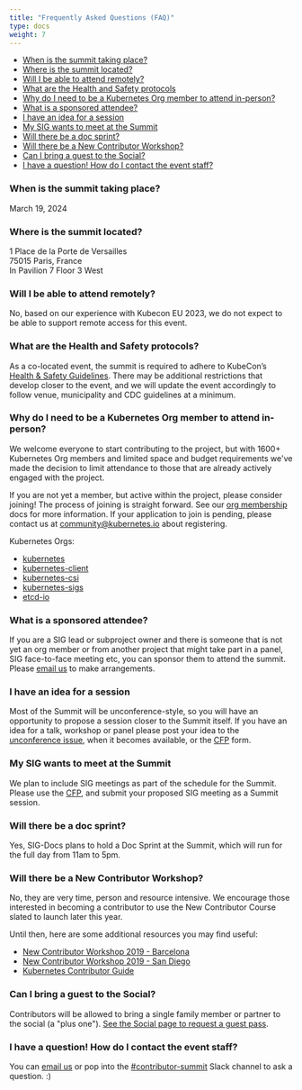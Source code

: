 ```yaml
---
title: "Frequently Asked Questions (FAQ)"
type: docs
weight: 7
---
```


- [When is the summit taking place?](#when-is-the-summit-taking-place)
- [Where is the summit located?](#where-is-the-summit-located)
- [Will I be able to attend remotely?](#will-i-be-able-to-attend-remotely)
- [What are the Health and Safety protocols](#what-are-the-health-and-safety-protocols)
- [Why do I need to be a Kubernetes Org member to attend in-person?](#why-do-i-need-to-be-a-kubernetes-org-member-to-attend-in-person)
- [What is a sponsored attendee?](#what-is-a-sponsored-attendee)
- [I have an idea for a session](#i-have-an-idea-for-a-session)
- [My SIG wants to meet at the Summit](#my-sig-wants-to-meet-at-the-summit)
- [Will there be a doc sprint?](#will-there-be-a-doc-sprint)
- [Will there be a New Contributor Workshop?](#will-there-be-a-new-contributor-workshop)
- [Can I bring a guest to the Social?](#can-i-bring-a-guest-to-the-social)
- [I have a question! How do I contact the event staff?](#i-have-a-question-how-do-i-contact-the-event-staff)

### When is the summit taking place?

March 19, 2024

### Where is the summit located?

1 Place de la Porte de Versailles<br>
75015 Paris, France<br>
In Pavilion 7 Floor 3 West

### Will I be able to attend remotely?

No, based on our experience with Kubecon EU 2023, we do not expect to be able
to support remote access for this event.

### What are the Health and Safety protocols?

As a co-located event, the summit is required to adhere to KubeCon’s
<a href="https://events.linuxfoundation.org/kubecon-cloudnativecon-europe/attend/health-and-safety/" rel="noopener noreferrer" target="_blank">
Health & Safety Guidelines</a>. There may be additional restrictions that
develop closer to the event, and we will update the event accordingly to follow
venue, municipality and CDC guidelines at a minimum.

### Why do I need to be a Kubernetes Org member to attend in-person?

We welcome everyone to start contributing to the project, but with 1600+
Kubernetes Org members and limited space and budget requirements we've
made the decision to limit attendance to those that are already actively
engaged with the project.

If you are not yet a member, but active within the project, please consider
joining! The process of joining is straight forward. See our [org membership]
docs for more information. If your application to join is pending, please
contact us at community@kubernetes.io about registering.

Kubernetes Orgs:

<ul>
<li><a href="https://github.com/kubernetes" rel="noopener noreferrer" target="_blank">kubernetes</a></li>
<li><a href="https://github.com/kubernetes-client" rel="noopener noreferrer" target="_blank">kubernetes-client</a></li>
<li><a href="https://github.com/kubernetes-csi" rel="noopener noreferrer" target="_blank">kubernetes-csi</a></li>
<li><a href="https://github.com/kubernetes-sigs" rel="noopener noreferrer" target="_blank">kubernetes-sigs</a></li>
<li><a href=“https://github.com/etcd-io” rel="noopener noreferrer" target=“_blank”>etcd-io</a></li>
</ul>


[org membership]: https://github.com/kubernetes/community/blob/master/community-membership.md#member

### What is a sponsored attendee?

If you are a SIG lead or subproject owner and there is someone that is not yet
an org member or from another project that might take part in a panel,
SIG face-to-face meeting etc, you can sponsor them to attend the summit.
Please [email us] to make arrangements.

### I have an idea for a session

Most of the Summit will be unconference-style, so you will have an opportunity
to propose a session closer to the Summit itself. If you have an idea for a talk,
workshop or panel please post your idea to the [unconference issue](https://github.com/kubernetes/community/issues/7692), when it becomes available, or the [CFP](https://forms.gle/mkJ7Q18LoQwRV1LPA)
form.  

### My SIG wants to meet at the Summit

We plan to include SIG meetings as part of the schedule for the Summit.  Please use the [CFP](https://forms.gle/mkJ7Q18LoQwRV1LPA), and submit your proposed SIG meeting as a Summit session.

### Will there be a doc sprint?

Yes, SIG-Docs plans to hold a Doc Sprint at the Summit, which will run for the
full day from 11am to 5pm.

### Will there be a New Contributor Workshop?

No, they are very time, person and resource intensive. We encourage those
interested in becoming a contributor to use the New Contributor Course 
slated to launch later this year.

Until then, here are some additional resources you may find useful:
- [New Contributor Workshop 2019 - Barcelona](https://www.youtube.com/watch?v=BQ7y2TFOzF4&list=PL69nYSiGNLP2WTJ6P8sQenhf0RY-JqF5L)
- [New Contributor Workshop 2019 - San Diego](https://www.youtube.com/watch?v=uUJrGwAom-E&list=PL69nYSiGNLP0OWp38tPBc-jSlMmwWr6Ci&index=15)
- [Kubernetes Contributor Guide](/docs/guide/)

### Can I bring a guest to the Social?

Contributors will be allowed to bring a single family member
or partner to the social (a "plus one"). 
[See the Social page to request a guest pass](/events/2024/kcseu/social/).

### I have a question! How do I contact the event staff?

You can [email us] or pop into the
<a href="https://kubernetes.slack.com/messages/contributor-summit" rel="noopener noreferrer" target="_blank">
#contributor-summit</a> Slack channel to ask a question. :)

[email us]: mailto:summit-team@kubernetes.io
